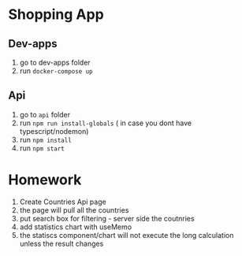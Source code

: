 # Shopping App

## Dev-apps

1. go to dev-apps folder
2. run `docker-compose up`

## Api

1. go to `api` folder
2. run `npm run install-globals` ( in case you dont have typescript/nodemon)
3. run `npm install`
4. run `npm start`

# Homework

1. Create Countries Api page
2. the page will pull all the countries
3. put search box for filtering - server side the coutnries
4. add statistics chart with useMemo
5. the statiscs component/chart will not execute the long calculation unless the result changes

